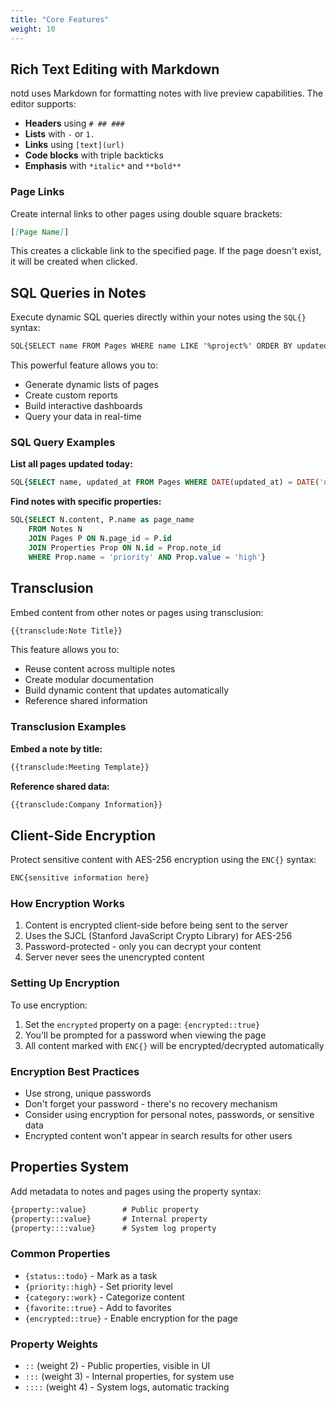 ```yaml
---
title: "Core Features"
weight: 10
---
```


## Rich Text Editing with Markdown

notd uses Markdown for formatting notes with live preview capabilities. The editor supports:

- **Headers** using `# ## ###`
- **Lists** with `-` or `1.`
- **Links** using `[text](url)`
- **Code blocks** with triple backticks
- **Emphasis** with `*italic*` and `**bold**`

### Page Links

Create internal links to other pages using double square brackets:

```markdown
[[Page Name]]
```

This creates a clickable link to the specified page. If the page doesn't exist, it will be created when clicked.

## SQL Queries in Notes

Execute dynamic SQL queries directly within your notes using the `SQL{}` syntax:

```markdown
SQL{SELECT name FROM Pages WHERE name LIKE '%project%' ORDER BY updated_at DESC}
```

This powerful feature allows you to:
- Generate dynamic lists of pages
- Create custom reports
- Build interactive dashboards
- Query your data in real-time

### SQL Query Examples

**List all pages updated today:**
```sql
SQL{SELECT name, updated_at FROM Pages WHERE DATE(updated_at) = DATE('now')}
```

**Find notes with specific properties:**
```sql
SQL{SELECT N.content, P.name as page_name 
    FROM Notes N 
    JOIN Pages P ON N.page_id = P.id 
    JOIN Properties Prop ON N.id = Prop.note_id 
    WHERE Prop.name = 'priority' AND Prop.value = 'high'}
```

## Transclusion

Embed content from other notes or pages using transclusion:

```markdown
{{transclude:Note Title}}
```

This feature allows you to:
- Reuse content across multiple notes
- Create modular documentation
- Build dynamic content that updates automatically
- Reference shared information

### Transclusion Examples

**Embed a note by title:**
```markdown
{{transclude:Meeting Template}}
```

**Reference shared data:**
```markdown
{{transclude:Company Information}}
```

## Client-Side Encryption

Protect sensitive content with AES-256 encryption using the `ENC{}` syntax:

```markdown
ENC{sensitive information here}
```

### How Encryption Works

1. Content is encrypted client-side before being sent to the server
2. Uses the SJCL (Stanford JavaScript Crypto Library) for AES-256
3. Password-protected - only you can decrypt your content
4. Server never sees the unencrypted content

### Setting Up Encryption

To use encryption:
1. Set the `encrypted` property on a page: `{encrypted::true}`
2. You'll be prompted for a password when viewing the page
3. All content marked with `ENC{}` will be encrypted/decrypted automatically

### Encryption Best Practices

- Use strong, unique passwords
- Don't forget your password - there's no recovery mechanism
- Consider using encryption for personal notes, passwords, or sensitive data
- Encrypted content won't appear in search results for other users

## Properties System

Add metadata to notes and pages using the property syntax:

```markdown
{property::value}        # Public property
{property:::value}       # Internal property
{property::::value}      # System log property
```

### Common Properties

- `{status::todo}` - Mark as a task
- `{priority::high}` - Set priority level
- `{category::work}` - Categorize content
- `{favorite::true}` - Add to favorites
- `{encrypted::true}` - Enable encryption for the page

### Property Weights

- `::` (weight 2) - Public properties, visible in UI
- `:::` (weight 3) - Internal properties, for system use
- `::::` (weight 4) - System logs, automatic tracking